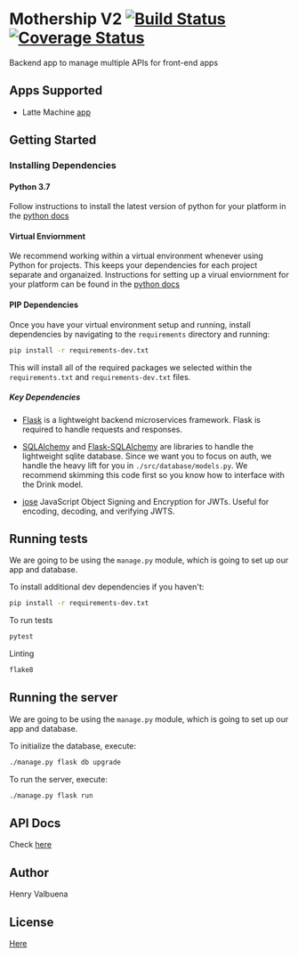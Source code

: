 # Mothership V2 [![Build Status](https://travis-ci.org/henryvalbuena/mothership-v2.svg?branch=master)](https://travis-ci.org/henryvalbuena/mothership-v2) [![Coverage Status](https://coveralls.io/repos/github/henryvalbuena/mothership-v2/badge.svg?branch=master)](https://coveralls.io/github/henryvalbuena/mothership-v2?branch=master)
Backend app to manage multiple APIs for front-end apps

## Apps Supported
- Latte Machine [app](https://github.com/henryvalbuena/latte-machine)

## Getting Started

### Installing Dependencies

#### Python 3.7

Follow instructions to install the latest version of python for your platform in the [python docs](https://docs.python.org/3/using/unix.html#getting-and-installing-the-latest-version-of-python)

#### Virtual Enviornment

We recommend working within a virtual environment whenever using Python for projects. This keeps your dependencies for each project separate and organaized. Instructions for setting up a virual enviornment for your platform can be found in the [python docs](https://packaging.python.org/guides/installing-using-pip-and-virtual-environments/)

#### PIP Dependencies

Once you have your virtual environment setup and running, install dependencies by navigating to the `requirements` directory and running:

```bash
pip install -r requirements-dev.txt
```

This will install all of the required packages we selected within the `requirements.txt` and `requirements-dev.txt` files.

##### Key Dependencies

- [Flask](http://flask.pocoo.org/)  is a lightweight backend microservices framework. Flask is required to handle requests and responses.

- [SQLAlchemy](https://www.sqlalchemy.org/) and [Flask-SQLAlchemy](https://flask-sqlalchemy.palletsprojects.com/en/2.x/) are libraries to handle the lightweight sqlite database. Since we want you to focus on auth, we handle the heavy lift for you in `./src/database/models.py`. We recommend skimming this code first so you know how to interface with the Drink model.

- [jose](https://python-jose.readthedocs.io/en/latest/) JavaScript Object Signing and Encryption for JWTs. Useful for encoding, decoding, and verifying JWTS.

## Running tests

We are going to be using the `manage.py` module, which is going to set up our app and database.

To install additional dev dependencies if you haven't:

```bash
pip install -r requirements-dev.txt
```

To run tests

```bash
pytest
```

Linting

```bash
flake8
```

## Running the server

We are going to be using the `manage.py` module, which is going to set up our app and database.

To initialize the database, execute:

```bash
./manage.py flask db upgrade
```

To run the server, execute:

```bash
./manage.py flask run
```

## API Docs

Check [here](https://github.com/henryvalbuena/mothership-v2/blob/master/api_docs/latte_machine/README.md)

## Author

Henry Valbuena

## License

[Here](https://github.com/henryvalbuena/mothership-v2/blob/master/LICENSE)

